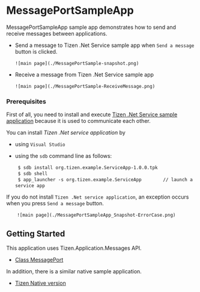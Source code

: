 # MessagePortSampleApp #

MessagePortSampleApp sample app demonstrates how to send and receive messages between applications.

 - Send a message to Tizen .Net Service sample app when `Send a message` button is clicked.

       ![main page](./MessagePortSample-snapshot.png)

 - Receive a message from  Tizen .Net Service sample app

       ![main page](./MessagePortSample-ReceiveMessage.png)

### Prerequisites
First of all, you need to install and execute [Tizen .Net Service sample application](https://github.com/Samsung/Tizen-CSharp-Samples/tree/master/Wearable/ServiceApp) because it is used to communicate each other.

You can install *Tizen .Net service application* by 

 - using `Visual Studio` 
 - using the `sdb` command line as follows:

        $ sdb install org.tizen.example.ServiceApp-1.0.0.tpk
        $ sdb shell
        $ app_launcher -s org.tizen.example.ServiceApp        // launch a service app

If you do not install `Tizen .Net service application`, an exception occurs when you press `Send a message` button.

        ![main page](./MessagePortSampleApp_Snapshot-ErrorCase.png)

## Getting Started
This application uses Tizen.Application.Messages API.

* [Class MessagePort][MessagePort]

In addition, there is a similar native sample application.

* [Tizen Native version](https://developer.tizen.org/development/sample/native/AppFW/%28Tutorial%29_Message_Port)

   [MessagePort]: <https://developer.tizen.org/dev-guide/csapi/api/Tizen.Applications.Messages.MessagePort.html>




